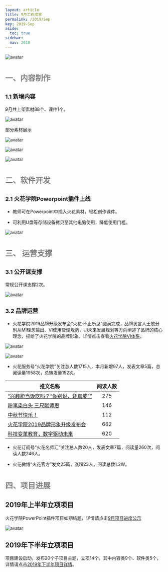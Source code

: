```yaml
---
layout: article
title: 9月工作成果
permalink: /2019/Sep
key: 2019-Sep
aside:
  toc: true
sidebar:
  nav: 2018
---
```


<bro/><bro/>

![avatar](images/20190999.png)

# <font size="5" color="gray">一、内容制作</font>

## <font size="4" >1.1 新增内容</font>

9月共上架素材88个、课件1个。

![avatar](images/2019090101.png)

部分素材展示

![avatar](images/2019090202.png)

![avatar](images/2019090303.png)

![avatar](images/2019090404.png)

# <font size="5" color="gray">二、软件开发</font>

## <font size="4" >2.1 火花学院Powerpoint插件上线</font>

- 教师可在Powerpoint中插入火花素材，轻松创作课件。

- 可利用U盘等存储设备拷贝至其他电脑使用，降低使用门槛。

![avatar](images/2019090505.png)

# <font size="5" color="gray">三、	运营支撑</font>

## <font size="4" >3.1 公开课支撑</font>

常规公开课支撑2次。

![avatar](images/20190906.png)

## <font size="4" >3.2 品牌运营</font>

- 火花学院2019品牌升级发布会“火花·不止所见”圆满完成，品牌发言人王敏分别从MI理念输出、VI使用管理规范，UI未来发展规划等方向阐述了品牌的核心理念，描绘了火花学院的品牌形象。详情点击查看[火花学院VI体系](http://wiki.huohuaschool.com/confluence/pages/viewpage.action?pageId=7016780)。

![avatar](images/20190977.jpeg)

![avatar](images/20190988.jpeg)


- 火花服务号“火花学院”关注总人数1715人，本月新增97人，发表文章5篇，总阅读量1958次，总转发量152次。

| 推文名称 |  阅读人数  | 
|-------------|:------:|
[“兴趣能当饭吃吗？“你别说，还真能””](https://mp.weixin.qq.com/s/TCJD_NvXAfwVtknAfChS1Q)|	275|
[粉笔染白头 三尺献师恩](https://mp.weixin.qq.com/s/nDJ_rwn_FjUwa-TNYyvu6w)|	146|
[中秋节快乐！](https://mp.weixin.qq.com/s/X2MlrfRkgnEXMkRpHSGHQA)|	112|
[火花学院2019品牌形象升级发布会](https://mp.weixin.qq.com/s/VtxmtHura42mVM3f6jdUTg)|	662|
[科技变革教育，数字驱动未来](https://mp.weixin.qq.com/s/9oL_8NA2nSZ9QKte1ljy2g)|	620|

- 火花订阅号“火花名师汇”关注总人数20人，发表文章7篇，阅读量260次，阅读人数246人。

- 火花微博“火花官方”发文25篇，涨粉23人，阅读总数1.2W。

# <font size="5" color="gray">四、项目进展</font>

## 2019年上半年立项项目

火花学院PowerPoint插件项目如期结题，详情请点击[9月项目进度公示](https://xiyue-team.github.io/doc_monthlyreport/project/Sep)
 
![avatar](images/20190933.png)

## 2019年下半年立项项目

项目建设启动，发布20个子项目主题，立项14个，其中内容类9个、软件类5个，详情请点击[2019年下半年项目详情](https://xiyue-team.github.io/doc_monthlyreport/project/2019#2019年下半年立项项目)。
